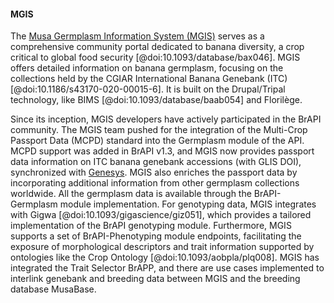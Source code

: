 #### MGIS

<!-- authors: Mathieu Rouard, Valentin Guignon -->
The [Musa Germplasm Information System (MGIS)](https://www.crop-diversity.org/mgis/) serves as a comprehensive community portal dedicated to banana diversity, a crop critical to global food security [@doi:10.1093/database/bax046]. MGIS offers detailed information on banana germplasm, focusing on the collections held by the CGIAR International Banana Genebank (ITC) [@doi:10.1186/s43170-020-00015-6]. It is built on the Drupal/Tripal technology, like BIMS [@doi:10.1093/database/baab054] and Florilège. 

Since its inception, MGIS developers have actively participated in the BrAPI community. The MGIS team pushed for the integration of the Multi-Crop Passport Data (MCPD) standard into the Germplasm module of the API. MCPD support was added in BrAPI v1.3, and MGIS now provides passport data information on ITC banana genebank accessions (with GLIS DOI), synchronized with [Genesys](https://www.genesys-pgr.org/a/overview/v2YdWZGrZjD). MGIS also enriches the passport data by incorporating additional information from other germplasm collections worldwide. All the germplasm data is available through the BrAPI-Germplasm module implementation. For genotyping data, MGIS integrates with Gigwa [@doi:10.1093/gigascience/giz051], which provides a tailored implementation of the BrAPI genotyping module. Furthermore, MGIS supports a set of BrAPI-Phenotyping module endpoints, facilitating the exposure of morphological descriptors and trait information supported by ontologies like the Crop Ontology [@doi:10.1093/aobpla/plq008]. MGIS has integrated the Trait Selector BrAPP, and there are use cases implemented to interlink genebank and breeding data between MGIS and the breeding database MusaBase.

